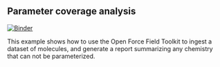 ## Parameter coverage analysis

[![Binder](https://mybinder.org/badge_logo.svg)](https://mybinder.org/v2/gh/openforcefield/openforcefield/stable?filepath=%2Fexamples%2Fcheck_dataset_parameter_coverage%2Fcheck_parameter_coverage.ipynb)

This example shows how to use the Open Force Field Toolkit to ingest a dataset of molecules, and generate a report summarizing any chemistry that can not be parameterized.
